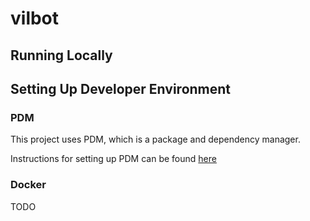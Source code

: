# vilbot

## Running Locally

## Setting Up Developer Environment

### PDM

This project uses PDM, which is a package and dependency manager.

Instructions for setting up PDM can be found [here](https://pdm-project.org/en/latest/)

### Docker

TODO

